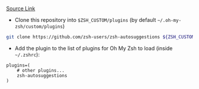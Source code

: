 [Source Link](https://github.com/zsh-users/zsh-autosuggestions)

-   Clone this repository into `$ZSH_CUSTOM/plugins` (by default `~/.oh-my-zsh/custom/plugins`)

```bash
git clone https://github.com/zsh-users/zsh-autosuggestions ${ZSH_CUSTOM:-~/.oh-my-zsh/custom}/plugins/zsh-autosuggestions
```

-   Add the plugin to the list of plugins for Oh My Zsh to load (inside `~/.zshrc`):

```
plugins=( 
    # other plugins...
    zsh-autosuggestions
)
```
